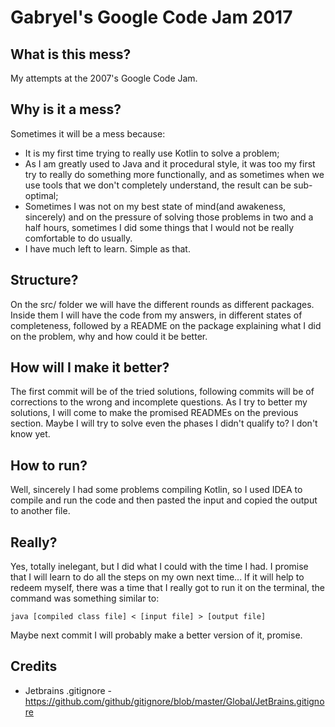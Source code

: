 # Gabryel's Google Code Jam 2017

## What is this mess?

My attempts at the 2007's Google Code Jam.

## Why is it a mess?

Sometimes it will be a mess because:

* It is my first time trying to really use Kotlin to solve a problem;
* As I am greatly used to Java and it procedural style, it was too my first try to really do something more functionally, and as sometimes when we use tools that we don't completely understand, the result can be sub-optimal;
* Sometimes I was not on my best state of mind(and awakeness, sincerely) and on the pressure of solving those problems in two and a half hours, sometimes I did some things that I would not be really comfortable to do usually.
* I have much left to learn. Simple as that.

## Structure?

On the src/ folder we will have the different rounds as different packages. Inside them I will have the code from my answers, in different states of completeness, followed by a README on the package explaining what I did on the problem, why and how could it be better.

## How will I make it better?

The first commit will be of the tried solutions, following commits will be of corrections to the wrong and incomplete questions. As I try to better my solutions, I will come to make the promised READMEs on the previous section. Maybe I will try to solve even the phases I didn't qualify to? I don't know yet.

## How to run?

Well, sincerely I had some problems compiling Kotlin, so I used IDEA to compile and run the code and then pasted the input and copied the output to another file.

## Really?

Yes, totally inelegant, but I did what I could with the time I had. I promise that I will learn to do all the steps on my own next time... If it will help to redeem myself, there was a time that I really got to run it on the terminal, the command was something similar to:

`java [compiled class file] < [input file] > [output file]`

Maybe next commit I will probably make a better version of it, promise.

## Credits

* Jetbrains .gitignore - https://github.com/github/gitignore/blob/master/Global/JetBrains.gitignore